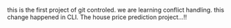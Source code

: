 this is the first project of git controled.
we are learning conflict handling.
this change happened in CLI.
The house price prediction project...!!

